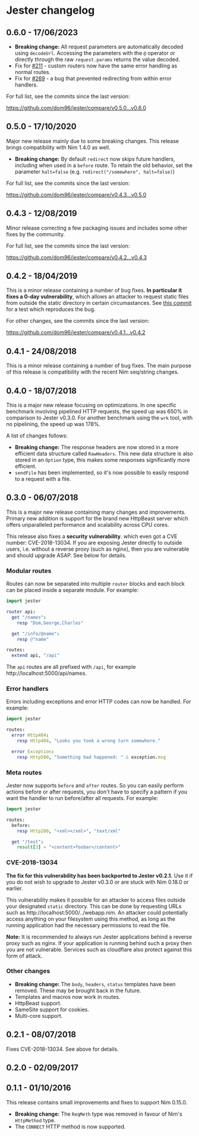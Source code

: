 # Jester changelog

## 0.6.0 - 17/06/2023

- **Breaking change:** All request parameters are automatically decoded using `decodeUrl`. Accessing the parameters with the `@` operator or directly through the raw `request.params` returns the value decoded.
- Fix for [#211](https://github.com/dom96/jester/issues/211) - custom routers now have the same error handling as normal routes.
- Fix for [#269](https://github.com/dom96/jester/issues/269) - a bug that prevented redirecting from within error handlers.

For full list, see the commits since the last version:

https://github.com/dom96/jester/compare/v0.5.0...v0.6.0

## 0.5.0 - 17/10/2020

Major new release mainly due to some breaking changes.
This release brings compatibility with Nim 1.4.0 as well.

- **Breaking change:** By default `redirect` now skips future handlers, including when used in a `before` route.  To retain the old behavior, set the parameter `halt=false` (e.g. `redirect("/somewhere", halt=false)`)

For full list, see the commits since the last version:

https://github.com/dom96/jester/compare/v0.4.3...v0.5.0

## 0.4.3 - 12/08/2019

Minor release correcting a few packaging issues and includes some other
fixes by the community.

For full list, see the commits since the last version:

https://github.com/dom96/jester/compare/v0.4.2...v0.4.3

## 0.4.2 - 18/04/2019

This is a minor release containing a number of bug fixes.
**In particular it fixes a 0-day vulnerability**, which allows an attacker to
request static files from outside the static directory in certain circumastances.
See [this commit](https://github.com/dom96/jester/commit/0bf4e344e3d95934780f2e7a39e7eed692b94f09) for a test which reproduces the bug.

For other changes, see the commits since the last version:

https://github.com/dom96/jester/compare/v0.4.1...v0.4.2

## 0.4.1 - 24/08/2018

This is a minor release containing a number of bug fixes. The main purpose of
this release is compatibility with the recent Nim seq/string changes.

## 0.4.0 - 18/07/2018

This is a major new release focusing on optimizations. In one specific benchmark
involving pipelined HTTP requests, the speed up was 650% in comparison to
Jester v0.3.0. For another benchmark using the `wrk` tool, with no pipelining,
the speed up was 178%.

A list of changes follows:

- **Breaking change:** The response headers are now stored in a more efficient
  data structure called ``RawHeaders``. This new data structure is also stored
  in an ``Option`` type, this makes some responses significantly more efficient.
- ``sendFile`` has been implemented, so it's now possible to easily respond
  to a request with a file.

## 0.3.0 - 06/07/2018

This is a major new release containing many changes and improvements.
Primary new addition is support for the brand new HttpBeast server which offers
unparalleled performance and scalability across CPU cores.

This release also fixes a **security vulnerability**. which even got a
CVE number: CVE-2018-13034. If you are exposing Jester directly to outside users,
i.e. without a reverse proxy (such as nginx), then you are vulnerable and
should upgrade ASAP. See below for details.

### Modular routes

Routes can now be separated into multiple `router` blocks and each block
can be placed inside a separate module. For example:

```nim
import jester

router api:
  get "/names":
    resp "Dom,George,Charles"

  get "/info/@name":
    resp @"name"

routes:
  extend api, "/api"
```

The `api` routes are all prefixed with `/api`, for example
http://localhost:5000/api/names.

### Error handlers

Errors including exceptions and error HTTP codes can now be handled.
For example:

```nim
import jester

routes:
  error Http404:
    resp Http404, "Looks you took a wrong turn somewhere."

  error Exception:
    resp Http500, "Something bad happened: " & exception.msg
```

### Meta routes

Jester now supports `before` and `after` routes. So you can easily perform
actions before or after requests, you don't have to specify a pattern if you
want the handler to run before/after all requests. For example:

```nim
import jester

routes:
  before:
    resp Http200, "<xml></xml>", "text/xml"

  get "/test":
    result[3] = "<content>foobar</content>"
```

### CVE-2018-13034

**The fix for this vulnerability has been backported to Jester v0.2.1.** Use it
if you do not wish to upgrade to Jester v0.3.0 or are stuck with Nim 0.18.0
or earlier.

This vulnerability makes it possible for an attacker to access files outside
your designated `static` directory. This can be done by requesting URLs such as
http://localhost:5000/../webapp.nim. An attacker could potentially access
anything on your filesystem using this method, as long as the running application
had the necessary permissions to read the file.

**Note:** It is recommended to always run Jester applications behind a reverse
proxy such as nginx. If your application is running behind such a proxy then you
are not vulnerable. Services such as cloudflare also protect against this
form of attack.

### Other changes

* **Breaking change:** The `body`, `headers`, `status` templates have been
  removed. These may be brought back in the future.
* Templates and macros now work in routes.
* HttpBeast support.
* SameSite support for cookies.
* Multi-core support.

## 0.2.1 - 08/07/2018

Fixes CVE-2018-13034. See above for details.

## 0.2.0 - 02/09/2017

## 0.1.1 - 01/10/2016

This release contains small improvements and fixes to support Nim 0.15.0.

* **Breaking change:** The ``ReqMeth`` type was removed in favour of Nim's
  ``HttpMethod`` type.
* The ``CONNECT`` HTTP method is now supported.
